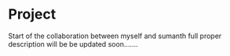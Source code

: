 # Project
Start of the collaboration between myself and sumanth full proper description will be be updated soon.......

